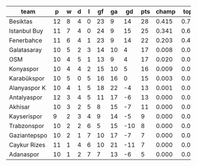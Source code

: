 |     team     | p  | w | d | l | gf | ga | gd  | pts | champ | top2  | top3  | top4  |  5-7  | bot4  | bot3  | bot2  |
|--------------|----|---|---|---|----|----|-----|-----|-------|-------|-------|-------|-------|-------|-------|-------|
| Besiktas     | 12 | 8 | 4 | 0 | 23 |  9 |  14 |  28 | 0.415 | 0.719 | 0.897 | 0.965 | 0.034 | 0.000 | 0.000 | 0.000|
| Istanbul Buy | 11 | 7 | 4 | 0 | 24 |  9 |  15 |  25 | 0.341 | 0.651 | 0.863 | 0.949 | 0.049 | 0.000 | 0.000 | 0.000|
| Fenerbahce   | 11 | 6 | 4 | 1 | 23 |  9 |  14 |  22 | 0.203 | 0.464 | 0.757 | 0.892 | 0.102 | 0.000 | 0.000 | 0.000|
| Galatasaray  | 10 | 5 | 2 | 3 | 14 | 10 |   4 |  17 | 0.008 | 0.037 | 0.110 | 0.268 | 0.502 | 0.001 | 0.000 | 0.000|
| OSM          | 10 | 4 | 5 | 1 | 13 |  9 |   4 |  17 | 0.020 | 0.074 | 0.185 | 0.402 | 0.476 | 0.000 | 0.000 | 0.000|
| Konyaspor    | 10 | 4 | 4 | 2 | 15 | 10 |   5 |  16 | 0.009 | 0.037 | 0.113 | 0.292 | 0.503 | 0.000 | 0.000 | 0.000|
| Karabükspor  | 10 | 5 | 0 | 5 | 16 | 16 |   0 |  15 | 0.003 | 0.014 | 0.056 | 0.150 | 0.486 | 0.002 | 0.000 | 0.000|
| Alanyaspor K | 10 | 4 | 1 | 5 | 18 | 22 |  -4 |  13 | 0.001 | 0.003 | 0.012 | 0.042 | 0.288 | 0.012 | 0.000 | 0.000|
| Antalyaspor  | 12 | 3 | 4 | 5 | 11 | 17 |  -6 |  13 | 0.000 | 0.000 | 0.003 | 0.012 | 0.154 | 0.026 | 0.000 | 0.000|
| Akhisar      | 10 | 3 | 2 | 5 |  8 | 15 |  -7 |  11 | 0.000 | 0.000 | 0.003 | 0.014 | 0.166 | 0.035 | 0.000 | 0.000|
| Kayserispor  |  9 | 2 | 3 | 4 |  9 | 14 |  -5 |   9 | 0.000 | 0.000 | 0.002 | 0.013 | 0.138 | 0.050 | 0.000 | 0.000|
| Trabzonspor  | 10 | 2 | 2 | 6 |  5 | 15 | -10 |   8 | 0.000 | 0.000 | 0.000 | 0.001 | 0.028 | 0.181 | 0.000 | 0.000|
| Gaziantepspo | 10 | 2 | 1 | 7 | 10 | 17 |  -7 |   7 | 0.000 | 0.000 | 0.000 | 0.001 | 0.036 | 0.174 | 0.000 | 0.000|
| Caykur Rizes | 11 | 1 | 4 | 6 | 10 | 21 | -11 |   7 | 0.000 | 0.000 | 0.000 | 0.000 | 0.019 | 0.267 | 0.000 | 0.000|
| Adanaspor    | 10 | 1 | 2 | 7 |  7 | 13 |  -6 |   5 | 0.000 | 0.000 | 0.000 | 0.001 | 0.019 | 0.253 | 0.000 | 0.000|
